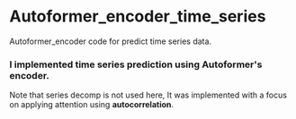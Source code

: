 # Autoformer_encoder_time_series
Autoformer_encoder code for predict time series data.

### I implemented time series prediction using Autoformer's encoder.

Note that series decomp is not used here,
It was implemented with a focus on applying attention using **autocorrelation**.
